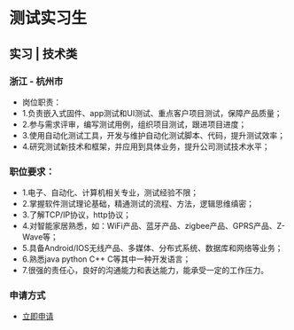 
# 测试实习生
## 实习  |  技术类
### 浙江 - 杭州市

- 岗位职责：&nbsp;&nbsp;&nbsp;&nbsp;&nbsp;&nbsp;&nbsp;&nbsp;&nbsp;&nbsp;&nbsp;&nbsp;&nbsp;&nbsp;&nbsp;&nbsp;&nbsp;&nbsp;&nbsp;&nbsp;&nbsp;&nbsp;&nbsp;&nbsp;&nbsp;&nbsp;&nbsp;&nbsp;&nbsp;&nbsp;&nbsp;&nbsp;&nbsp;&nbsp;&nbsp;&nbsp;&nbsp;&nbsp;&nbsp;&nbsp;&nbsp;&nbsp;&nbsp;&nbsp;&nbsp;&nbsp;&nbsp;&nbsp;&nbsp;&nbsp;&nbsp;&nbsp;&nbsp;&nbsp;&nbsp;&nbsp;&nbsp;&nbsp;&nbsp;&nbsp;&nbsp;&nbsp;&nbsp;&nbsp;&nbsp;&nbsp;&nbsp;
- 1.负责嵌入式固件、app测试和UI测试、重点客户项目测试，保障产品质量；
- 2.参与需求评审，编写测试用例，组织项目测试，跟进项目进度；
- 3.使用自动化测试工具，开发与维护自动化测试脚本、代码，提升测试效率；
- 4.研究测试新技术和框架，并应用到具体业务，提升公司测试技术水平；

### 职位要求：
- 1.电子、自动化、计算机相关专业，测试经验不限；
- 2.掌握软件测试理论基础，精通测试的流程、方法，逻辑思维缜密；
- 3.了解TCP/IP协议，http协议；
- 4.对智能家居熟悉，如：WiFi产品、蓝牙产品、zigbee产品、GPRS产品、Z-Wave等；
- 5.具备Android/IOS无线产品、多媒体、分布式系统、数据库和网络等业务；
- 6.熟悉java&nbsp;python&nbsp;C++&nbsp;C等其中一种开发语言；
- 7.很强的责任心，良好的沟通能力和表达能力，能承受一定的工作压力。
### 申请方式
- <a href="mailto:hr@tuya.com" title=yourName-测试实习生>立即申请</a>